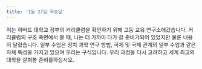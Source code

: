 ```yaml
---
title: '1월 27일 목요일'
---
```

저는 하버드 대학교 정부의 커리큘럼을 확인하기 위해 고등 교육 연구소에갔습니다. 커리큘럼의 구조 측면에서 볼 때, 나는 더 가까이 다가 갈 준비가되어 있었지만 물론 내용이 달랐습니다. 일부 수업은 정치 과학 연구 방법, 국제 및 국제 관계의 일부 수업과 같은 자체 특성을 가지고 있으며 우리는 구식입니다. 우리 과정을 다시 고려하고 세계 최고의 대학을 살펴볼 준비를하십시오.
